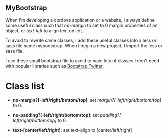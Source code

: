 MyBootstrap
-----------

When I'm developing a cordova application or a website, I always define some
useful class such that *no-margin* to set to 0 margin properties of an object,
or *text-left* to align text on left.

To avoid to rewrite same classes, I add these useful classes into a less or sass
file name mybootstrap. When I begin a new project, I import the less or sass
file.

I use these small bootstrap file to avoid to have lots of classes I don't need
with popular libraries such as [Bootstrap Twitter](https://getbootstrap.com).

Class list
=======

- **no-margin?[-left/right/bottom/top]**: set *margin?[-left/right/bottom/top]*
  to 0.

- **no-padding?[-left/right/bottom/top]**: set *padding?[-left/right/bottom/top]*
  to 0.

- **text-[center/left/right]**: set text-align to [center/left/right]
